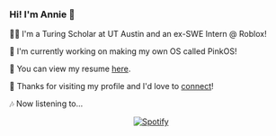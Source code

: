 ### Hi! I'm Annie 💖

👩‍💻 I'm a Turing Scholar at UT Austin and an ex-SWE Intern @ Roblox! 

👾 I'm currently working on making my own OS called PinkOS! 

📄 You can view my resume [here](https://github.com/anniehu17/anniehu17/blob/main/Annie_Hu_Resume.pdf). 

💌 Thanks for visiting my profile and I'd love to [connect](https://www.linkedin.com/in/annie-grace-hu/)!

🎶 Now listening to...
&nbsp;<div align="center">
  [![Spotify](https://now-playing-status.vercel.app/api/spotify?background_color=EFA8CB&border_color=ffffff)](https://open.spotify.com/user/thefrenchstuff)
</div>
